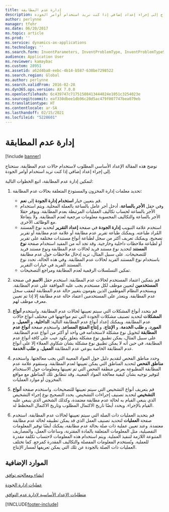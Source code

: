 ```yaml
---
title: إدارة عدم المطابقة
description: توضح هذه المقالة الإعداد الأساسي المطلوب لاستخدام حالات عدم المطابقة. ستحتاج إلى إجراء إعداد إضافي إذا كنت تريد استخدام أوامر الجودة.
author: perlynne
manager: tfehr
ms.date: 06/20/2017
ms.topic: article
ms.prod: ''
ms.service: dynamics-ax-applications
ms.technology: ''
ms.search.form: InventParameters, InventProblemType, InventProblemTypeSetup, InventQuarantineZone, InventTestDiagnosticType, InventTestReportSetup, SysUserManagement, InventTestRelatedOperations
audience: Application User
ms.reviewer: kamaybac
ms.custom: 28951
ms.assetid: a62d4ba8-eebc-4b14-b587-630be7298522
ms.search.region: Global
ms.author: perlynne
ms.search.validFrom: 2016-02-28
ms.dyn365.ops.version: AX 7.0.0
ms.openlocfilehash: 6c439747c71751588413444824e1051c3254023e
ms.sourcegitcommit: eaf330dbee1db96c20d5ac479f007747bea079eb
ms.translationtype: HT
ms.contentlocale: ar-SA
ms.lasthandoff: 02/15/2021
ms.locfileid: "5228601"
---
```

# <a name="nonconformance-management"></a>إدارة عدم المطابقة

[!include [banner](../includes/banner.md)]

توضح هذه المقالة الإعداد الأساسي المطلوب لاستخدام حالات عدم المطابقة. ستحتاج إلى إجراء إعداد إضافي إذا كنت تريد استخدام أوامر الجودة.

لتمكين إدارة عدم المطابقة، اتبع الخطوات التالية:

1.  تحديد معلمات إدارة المخزون والمستودع المتعلقة بحالات عدم المطابقة:
    -   قم بتعيين خيار **استخدام إدارة الجودة** إلى **نعم**.
    -   وفي حقل **الأجر بالساعة**، أدخل أجر عامل بالساعة بالعملة المحلية. ويتم استخدام الأجر بالساعة لحساب تكاليف العمليات المرتبطة بعدم المطابقة. ويوفر حقلا الأجر بالساعة والتكاليف المحسوبة معلومات مرجعية لعدم المطابقة. ولا يتفاعلا مع الوظائف الأخرى.
    -   ‏‫استخدم علامة التبويب **إدارة الجودة** في صفحة **إعداد التقرير** لتحديد نوع المستند المُراد طباعته. ويمكنك طباعة تقرير عدم مطابقة أو علامة عدم مطابقة أو تقرير تصحيح.‬ ويمكنك تعريف أكثر من سجل لطباعة أنواع مستندات مختلفة على تقرير أو لطباعة ملاحظات داخلية وخارجية. وقد تجد أنه من المفيد استخدام صفحة **نوع المستند** لتحديد نوع مستند فريد لحالات عدم المطابقة ونوع مستند فريد للتصحيحات. على سبيل المثال، تريد إدخال ملاحظات حول عدم مطابقة باستخدام نوع المستند الفريد لحالات عدم المطابقة. وفي هذه الحالة، تحدد نوع المستند الفريد في خيارات التقرير.
    -   تمكين التسلسلات الرقمية لعدم المطابقة ومراجع التصحيحات.

2.  قم بتمكين اعتماد المستخدم لحالات عدم المطابقة. استخدم حقل **الاسم** في صفحة **المستخدمين** لتعيين موظف لكل مستخدم يجب عليه الموافقة على عدم المطابقة. ويستخدم النظام الموظفين الذين يقومون بتغيير حالة عدم المطابقة لتعقب سجل عدم المطابقة. ويتعذر على المستخدمين اعتماد حالة عدم مطابقة إلا إذا تم تعيين معرف موظف لهم.
3.  قم بتحدد أنواع المشكلات التي سيتم تعيينها لحالات عدم المطابقة. واستخدم **أنواع المشكلات** لتحديد تصنيف مشكلات الجودة التي تتم مواجهتها في مختلف أنواع حالات عدم المطابقة. ويمكنك إعداد أنواع عدم المطابقة التالية: **الداخلية**، و **العميل**، و **المورد**، و **طلب الخدمة**، و **الإنتاج**، و **إنتاج المنتج المساعد**. واستخدم صفحة **أنواع عدم المطابقة** لتخويل نوع مشكلة لاستخدامه في واحد أو أكثر من أنواع عدم المطابقة. على سبيل المثال، يمكن تطبيق نوع مشكلة يتعلق بكود عيب على كافة أنواع عدم المطابقة، في حين أنه لا يمكن تطبيق نوع مشكلة بشأن شكاوى العملاء إلا على أنواع عدم المطابقة الخاصة بنوعي عدم المطابقة **العميل**، و **طلب الخدمة**.
4.  وحدد مناطق الفحص لتقديم دليل حول المواد المعيبة التي يجب معالجتها. واستخدم **مناطق الفحص** لتحديد المناطق التي يمكن تعيينها لعدم المطابقة. وستقوم علامة عدم المطابقة المطبوعة بعرض منطقة الفحص التي تم تعيينها ومعلومات حول الاستخدام لتوفير توجيه بشأن كيفية معالجة المواد المعيبة. وقد تتطابق تلك المناطق مع مواقع المخزون أو موارد العمليات.
5.  قم بتعريف أنواع التشخيص التي سيتم تعيينها للتصحيحات. واستخدم صفحة **أنواع التشخيص** لتحديد تصنيف إجراءات التشخيص. يحدد التصحيح نوع إجراء التشخيص الذي ينبغي القيام به لحالة عدم مطابقة معتمدة، وكذلك الشخص الذي ينبغي عليه القيام بالإجراء. ويحدد أيضًا تاريخ الاكتمال المطلوب وتاريخ الاكتمال المخطط له.
6.  قم بتحديد العمليات ذات الصلة التي سيتم تعيينها لحالات عدم المطابقة. استخدم صفحة **العمليات** لتحديد تصنيف العمل الذي قد يمكن تطبيقه لحالة عدم مطابقة معتمدة. وعند تعيين عملية ذات صلة بحالة عدم مطابقة، يمكنك أيضًا توفير المعلومات التفصيلية، مثل المعلومات المتعلقة بالمادة المقترنة، وساعات العمل، والمصاريف المتنوعة اللازمة لتنفيذ العملية. ويتم استخدام هذه المعلومات لاحتساب تكلفة مقدرة للعملية. وتُستخدم المعلومات المفصلة والتكاليف المقدرة كمرجع. كما تختلف العمليات ذات الصلة بالجودة عن تلك التي يمكن تعريفها لمسار الإنتاج.


<a name="additional-resources"></a>الموارد الإضافية
--------

[إنشاء ومعالجته توافق](tasks/create-process-non-conformance.md)

[عمليات إدارة الجودة](quality-management-processes.md)

[متطلبات الإعداد الأساسية لإدارة عدم التوافق](tasks/set-up-prerequisites-nonconformance-management.md)


[!INCLUDE[footer-include](../../includes/footer-banner.md)]